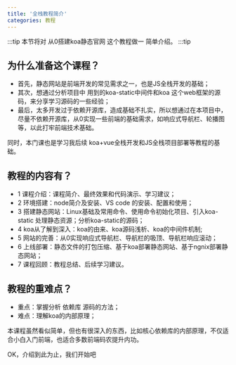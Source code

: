 ```yaml
---
title: '全栈教程简介'
categories: 教程
---
```

:::tip
本节将对 从0搭建koa静态官网 这个教程做一 简单介绍。
:::tip
<!-- more -->

## 为什么准备这个课程？
- 首先，静态网站是前端开发的常见需求之一，也是JS全栈开发的基础；
- 其次，想通过分析项目中 用到的koa-static中间件和koa 这个web框架的源码，来分享学习源码的一些经验；
- 最后，太多开发过于依赖开源库，造成基础不扎实，所以想通过在本项目中，尽量不依赖开源库，从0实现一些前端的基础需求，如响应式导航栏、轮播图等，以此打牢前端技术基础。

同时，本门课也是学习我后续 koa+vue全栈开发和JS全栈项目部署等教程的基础。

## 教程的内容有？
- 1 课程介绍：课程简介、最终效果和代码演示、学习建议；
- 2 环境搭建：node简介及安装、VS code 的安装、配置和使用；
- 3 搭建静态网站：Linux基础及常用命令、使用命令初始化项目、引入koa-static 处理静态资源；分析koa-static的源码；
- 4 koa从了解到深入：koa的由来、koa源码浅析、koa的中间件机制;
- 5 网站的完善：从0实现响应式导航栏、导航栏的吸顶、导航栏响应滚动；
- 6 上线部署：静态文件的打包压缩、基于koa部署静态网站、基于ngnix部署静态网站；
- 7 课程回顾：教程总结、后续学习建议。

## 教程的重难点？
- 重点：掌握分析 依赖库 源码的方法；
- 难点：理解koa的内部原理；

本课程虽然看似简单，但也有很深入的东西，比如核心依赖库的内部原理，不仅适合小白入门前端，也适合多数前端码农提升内功。

OK，介绍到此为止，我们开始吧
